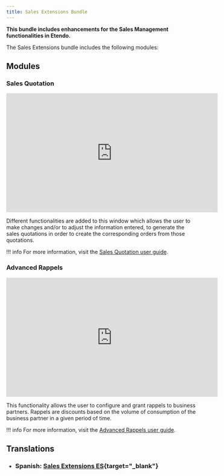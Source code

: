 ```yaml
---
title: Sales Extensions Bundle
---
```

**This bundle includes enhancements for the Sales Management functionalities in Etendo.** 

The Sales Extensions bundle includes the following modules:

## Modules

### Sales Quotation

<iframe width="560" height="315" src="https://www.youtube.com/embed/xkWfvKOXTUg" title="YouTube video player" frameborder="0" allow="accelerometer; autoplay; clipboard-write; encrypted-media; gyroscope; picture-in-picture" allowfullscreen></iframe>

Different functionalities are added to this window which allows the user to make changes and/or to adjust the information entered, to generate the sales quotations in order to create the corresponding orders from those quotations.

!!! info
        For more information, visit the [Sales Quotation user guide](/docs/products/etendo-classic/user-guide/sales-management/transactions#advanced-sales-quotation).


### Advanced Rappels

<iframe width="560" height="315" src="https://www.youtube.com/embed/_iBwlVHvF4c" title="YouTube video player" frameborder="0" allow="accelerometer; autoplay; clipboard-write; encrypted-media; gyroscope; picture-in-picture; web-share" allowfullscreen></iframe>

This functionality allows the user to configure and grant rappels to business partners. Rappels are discounts based on the volume of consumption of the business partner in a given period of time.

!!! info
        For more information, visit the [Advanced Rappels user guide](/docs/products/etendo-classic/user-guide/master-data-management/master-data/#rappel-configuration).

## Translations

- ### Spanish: [Sales Extensions ES](https://marketplace.etendo.cloud/?#/product-details?module=32AF7995603A4CCBB68FE24DDD8536D7){target="_blank"}
